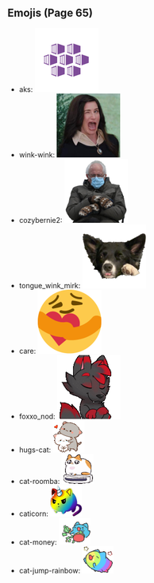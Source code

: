 
## Emojis (Page 65)

* aks: ![aks](/output/aks.png)
* wink-wink: ![wink-wink](/output/wink-wink.png)
* cozybernie2: ![cozybernie2](/output/cozybernie2.png)
* tongue_wink_mirk: ![tongue_wink_mirk](/output/tongue_wink_mirk.png)
* care: ![care](/output/care.png)
* foxxo_nod: ![foxxo_nod](/output/foxxo_nod.gif)
* hugs-cat: ![hugs-cat](/output/hugs-cat.gif)
* cat-roomba: ![cat-roomba](/output/cat-roomba.gif)
* caticorn: ![caticorn](/output/caticorn.png)
* cat-money: ![cat-money](/output/cat-money.gif)
* cat-jump-rainbow: ![cat-jump-rainbow](/output/cat-jump-rainbow.gif)
